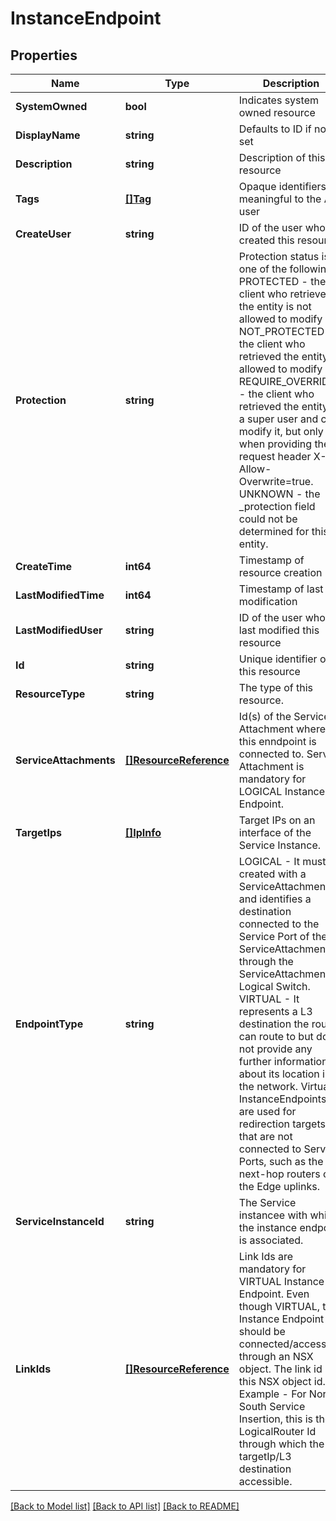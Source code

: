 # InstanceEndpoint

## Properties
Name | Type | Description | Notes
------------ | ------------- | ------------- | -------------
**SystemOwned** | **bool** | Indicates system owned resource | [optional] [default to null]
**DisplayName** | **string** | Defaults to ID if not set | [optional] [default to null]
**Description** | **string** | Description of this resource | [optional] [default to null]
**Tags** | [**[]Tag**](Tag.md) | Opaque identifiers meaningful to the API user | [optional] [default to null]
**CreateUser** | **string** | ID of the user who created this resource | [optional] [default to null]
**Protection** | **string** | Protection status is one of the following: PROTECTED - the client who retrieved the entity is not allowed             to modify it. NOT_PROTECTED - the client who retrieved the entity is allowed                 to modify it REQUIRE_OVERRIDE - the client who retrieved the entity is a super                    user and can modify it, but only when providing                    the request header X-Allow-Overwrite&#x3D;true. UNKNOWN - the _protection field could not be determined for this           entity.  | [optional] [default to null]
**CreateTime** | **int64** | Timestamp of resource creation | [optional] [default to null]
**LastModifiedTime** | **int64** | Timestamp of last modification | [optional] [default to null]
**LastModifiedUser** | **string** | ID of the user who last modified this resource | [optional] [default to null]
**Id** | **string** | Unique identifier of this resource | [optional] [default to null]
**ResourceType** | **string** | The type of this resource. | [optional] [default to null]
**ServiceAttachments** | [**[]ResourceReference**](ResourceReference.md) | Id(s) of the Service Attachment where this enndpoint is connected to. Service Attachment is mandatory for LOGICAL Instance Endpoint. | [optional] [default to null]
**TargetIps** | [**[]IpInfo**](IPInfo.md) | Target IPs on an interface of the Service Instance. | [default to null]
**EndpointType** | **string** | LOGICAL - It must be created with a ServiceAttachment and identifies a destination connected to the Service Port of the ServiceAttachment, through the ServiceAttachment&#x27;s Logical Switch. VIRTUAL - It represents a L3 destination the router can route to but does not provide any further information about its location in the network. Virtual InstanceEndpoints are used for redirection targets that are not connected to Service Ports, such as the next-hop routers on the Edge uplinks. | [optional] [default to ENDPOINT_TYPE.LOGICAL]
**ServiceInstanceId** | **string** | The Service instancee with which the instance endpoint is associated. | [optional] [default to null]
**LinkIds** | [**[]ResourceReference**](ResourceReference.md) | Link Ids are mandatory for VIRTUAL Instance Endpoint. Even though VIRTUAL, the Instance Endpoint should be connected/accessible through an NSX object. The link id is this NSX object id. Example - For North-South Service Insertion, this is the LogicalRouter Id through which the targetIp/L3 destination accessible. | [optional] [default to null]

[[Back to Model list]](../README.md#documentation-for-models) [[Back to API list]](../README.md#documentation-for-api-endpoints) [[Back to README]](../README.md)

